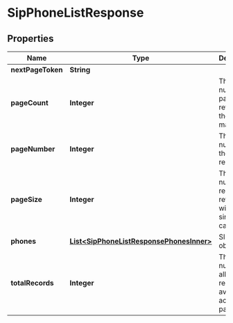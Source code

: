

# SipPhoneListResponse


## Properties

| Name | Type | Description | Notes |
|------------ | ------------- | ------------- | -------------|
|**nextPageToken** | **String** |  |  [optional] |
|**pageCount** | **Integer** | The number of pages returned for the request made. |  [optional] |
|**pageNumber** | **Integer** | The page number of the current results. |  [optional] |
|**pageSize** | **Integer** | The number of records returned within a single API call. |  [optional] |
|**phones** | [**List&lt;SipPhoneListResponsePhonesInner&gt;**](SipPhoneListResponsePhonesInner.md) | SIP phones object. |  [optional] |
|**totalRecords** | **Integer** | The total number of all the records available across pages. |  [optional] |



